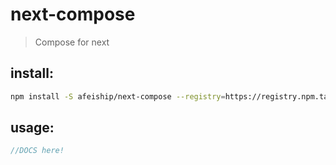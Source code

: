 # next-compose
> Compose for next

## install:
```bash
npm install -S afeiship/next-compose --registry=https://registry.npm.taobao.org
```

## usage:
```js
//DOCS here!
```
